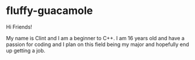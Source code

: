 # fluffy-guacamole



Hi Friends!


My name is Clint and I am a beginner to C++. I am 16 years old and have a passion for coding and I plan on this field being my major and hopefully end up  getting a job.
